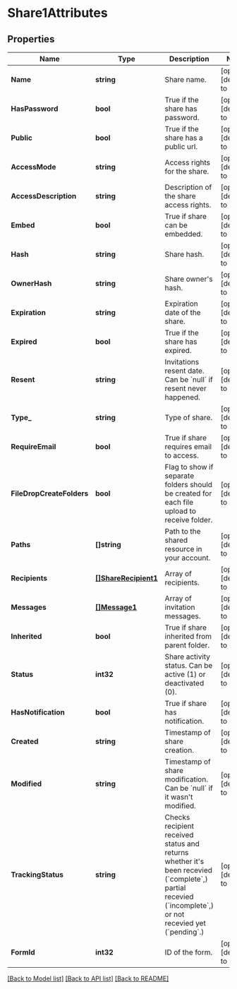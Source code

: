# Share1Attributes

## Properties
Name | Type | Description | Notes
------------ | ------------- | ------------- | -------------
**Name** | **string** | Share name. | [optional] [default to null]
**HasPassword** | **bool** | True if the share has password. | [optional] [default to null]
**Public** | **bool** | True if the share has a public url. | [optional] [default to null]
**AccessMode** | **string** | Access rights for the share. | [optional] [default to null]
**AccessDescription** | **string** | Description of the share access rights. | [optional] [default to null]
**Embed** | **bool** | True if share can be embedded. | [optional] [default to null]
**Hash** | **string** | Share hash. | [optional] [default to null]
**OwnerHash** | **string** | Share owner&#x27;s hash. | [optional] [default to null]
**Expiration** | **string** | Expiration date of the share. | [optional] [default to null]
**Expired** | **bool** | True if the share has expired. | [optional] [default to null]
**Resent** | **string** | Invitations resent date. Can be &#x60;null&#x60; if resent never happened. | [optional] [default to null]
**Type_** | **string** | Type of share. | [optional] [default to null]
**RequireEmail** | **bool** | True if share requires email to access. | [optional] [default to null]
**FileDropCreateFolders** | **bool** | Flag to show if separate folders should be created for each file upload to receive folder. | [optional] [default to null]
**Paths** | **[]string** | Path to the shared resource in your account. | [optional] [default to null]
**Recipients** | [**[]ShareRecipient1**](ShareRecipient_1.md) | Array of recipients. | [optional] [default to null]
**Messages** | [**[]Message1**](Message_1.md) | Array of invitation messages. | [optional] [default to null]
**Inherited** | **bool** | True if share inherited from parent folder. | [optional] [default to null]
**Status** | **int32** | Share activity status. Can be active (1) or deactivated (0). | [optional] [default to null]
**HasNotification** | **bool** | True if share has notification. | [optional] [default to null]
**Created** | **string** | Timestamp of share creation. | [optional] [default to null]
**Modified** | **string** | Timestamp of share modification. Can be &#x60;null&#x60; if it wasn&#x27;t modified. | [optional] [default to null]
**TrackingStatus** | **string** | Checks recipient received status and returns whether it&#x27;s been recevied (&#x60;complete&#x60;,) partial recevied (&#x60;incomplete&#x60;,) or not recevied yet (&#x60;pending&#x60;.) | [optional] [default to null]
**FormId** | **int32** | ID of the form. | [optional] [default to null]

[[Back to Model list]](../README.md#documentation-for-models) [[Back to API list]](../README.md#documentation-for-api-endpoints) [[Back to README]](../README.md)

